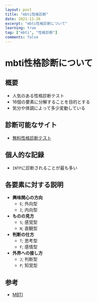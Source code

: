 ```yaml
---
layout: post
title: "mbti性格診断"
date: 2021-11-26
excerpt: "mbti性格診断について"
learning: true
tag: ["mbti", "性格診断"]
comments: false
---
```


# mbti性格診断について

## 概要
 - 人気のある性格診断テスト
 - 16個の要素に分解することを目的とする
 - 気分や体調によって多少変動している

## 診断可能なサイト
 - [無料性格診断テスト](https://www.16personalities.com/ja/%E6%80%A7%E6%A0%BC%E8%A8%BA%E6%96%AD%E3%83%86%E3%82%B9%E3%83%88)

## 個人的な記録
 - `INTP`に診断されることが最も多い

## 各要素に対する説明
 - **興味関心の方向**
   - `E`; 外向型
   - `I`; 内向型
 - **ものの見方**
   - `S`; 感覚型
   - `N`; 直観型
 - **判断の仕方**
   - `T`; 思考型
   - `F`; 感情型
 - **外界への接し方**
   - `J`; 判断型
   - `P`; 知覚型

## 参考
 - [MBTI](https://ja.wikipedia.org/wiki/MBTI)
